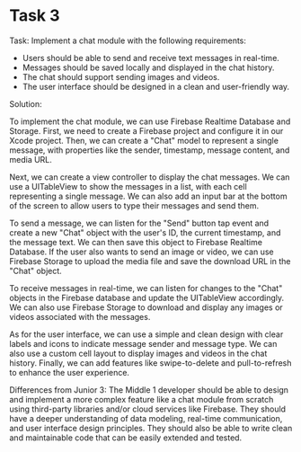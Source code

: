 # Task 3

Task: Implement a chat module with the following requirements:

-   Users should be able to send and receive text messages in real-time.
-   Messages should be saved locally and displayed in the chat history.
-   The chat should support sending images and videos.
-   The user interface should be designed in a clean and user-friendly way.

Solution:

To implement the chat module, we can use Firebase Realtime Database and Storage.
First, we need to create a Firebase project and configure it in our Xcode
project. Then, we can create a "Chat" model to represent a single message, with
properties like the sender, timestamp, message content, and media URL.

Next, we can create a view controller to display the chat messages. We can use a
UITableView to show the messages in a list, with each cell representing a single
message. We can also add an input bar at the bottom of the screen to allow users
to type their messages and send them.

To send a message, we can listen for the "Send" button tap event and create a
new "Chat" object with the user's ID, the current timestamp, and the message
text. We can then save this object to Firebase Realtime Database. If the user
also wants to send an image or video, we can use Firebase Storage to upload the
media file and save the download URL in the "Chat" object.

To receive messages in real-time, we can listen for changes to the "Chat"
objects in the Firebase database and update the UITableView accordingly. We can
also use Firebase Storage to download and display any images or videos
associated with the messages.

As for the user interface, we can use a simple and clean design with clear
labels and icons to indicate message sender and message type. We can also use a
custom cell layout to display images and videos in the chat history. Finally, we
can add features like swipe-to-delete and pull-to-refresh to enhance the user
experience.

Differences from Junior 3: The Middle 1 developer should be able to design and
implement a more complex feature like a chat module from scratch using
third-party libraries and/or cloud services like Firebase. They should have a
deeper understanding of data modeling, real-time communication, and user
interface design principles. They should also be able to write clean and
maintainable code that can be easily extended and tested.
